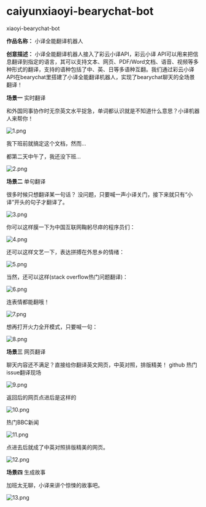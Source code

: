 # caiyunxiaoyi-bearychat-bot
xiaoyi-bearychat-bot

**作品名称：** 小译全能翻译机器人

**创意描述：** 小译全能翻译机器人接入了彩云小译API，彩云小译 API可以用来把信息翻译到指定的语言，其可以支持文本、网页、PDF/Word文档、语音、视频等多种形式的翻译，支持的语种包括了中、英、日等多语种互翻。我们通过彩云小译API在bearychat里搭建了小译全能翻译机器人，实现了bearychat聊天的全场景翻译！

**场景一** 实时翻译

和外国同事协作时无奈英文水平捉急，单词都认识就是不知道什么意思？小译机器人来帮你！

![1.png](pictures/1.png)

我下班前就搞定这个文档，然而...

都第二天中午了，我还没下班...

![2.png](pictures/2.png)


**场景二** 单句翻译

很多时候只想翻译某一句话？ 没问题，只要喊一声小译关门，接下来就只有“小译”开头的句子才翻译了。

![3.png](pictures/3.png)

你可以这样膜一下为中国互联网鞠躬尽瘁的程序员们：

![4.png](pictures/4.png)

还可以这样文艺一下，表达拼搏在外思乡的情绪：

![5.png](pictures/5.png)

当然，还可以这样(stack overflow热门问题翻译)：

![6.png](pictures/6.png)

连表情都能翻哦！

![7.png](pictures/7.png)

想再打开火力全开模式，只要喊一句：

![8.png](pictures/8.png)


**场景三** 网页翻译

聊天内容还不满足？直接给你翻译英文网页，中英对照，排版精美！
github 热门issue翻译现场

![9.png](pictures/9.png)

返回后的网页点进后是这样的

![10.png](pictures/10.png)

热门BBC新闻

![11.png](pictures/11.png)

点进去后就成了中英对照排版精美的网页。

![12.png](pictures/12.png)

**场景四** 生成故事

加班太无聊，小译来讲个惊悚的故事吧。

![13.png](pictures/13.png)

